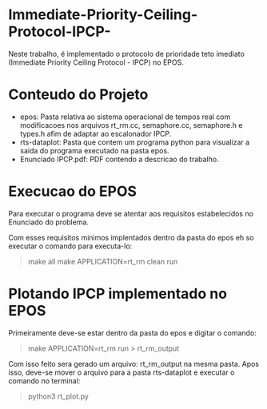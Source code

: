 # Immediate-Priority-Ceiling-Protocol-IPCP-
Neste trabalho, é implementado o protocolo de prioridade teto imediato (Immediate Priority Ceiling Protocol - IPCP) no EPOS.

# Conteudo do Projeto

- epos: Pasta relativa ao sistema operacional de tempos real com modificacoes nos arquivos rt_rm.cc, semaphore.cc, semaphore.h e types.h afim de adaptar ao escalonador IPCP.
- rts-dataplot: Pasta que contem um programa python para visualizar a saida do programa executado na pasta epos.
- Enunciado IPCP.pdf: PDF contendo a descricao do trabalho.

# Execucao do EPOS

Para executar o programa deve se atentar aos requisitos estabelecidos no Enunciado do problema.

Com esses requisitos minimos implentados dentro da pasta do epos eh so executar o comando para executa-lo:
> make all
> make APPLICATION=rt_rm clean run

# Plotando IPCP implementado no EPOS

Primeiramente deve-se estar dentro da pasta do epos e digitar o comando:
> make APPLICATION=rt_rm run > rt_rm_output

Com isso feito sera gerado um arquivo: rt_rm_output na mesma pasta.
Apos isso, deve-se mover o arquivo para a pasta rts-dataplot e executar o comando no terminal:
> python3 rt_plot.py

